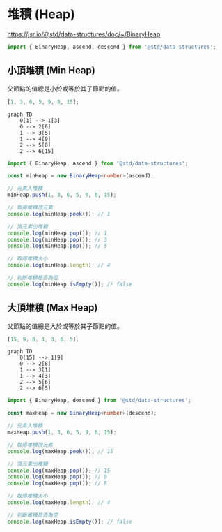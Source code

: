 # 堆積 (Heap)

https://jsr.io/@std/data-structures/doc/~/BinaryHeap

```ts
import { BinaryHeap, ascend, descend } from '@std/data-structures';
```

## 小頂堆積 (Min Heap)

父節點的值總是小於或等於其子節點的值。

```ts
[1, 3, 6, 5, 9, 8, 15];
```

```mermaid
graph TD
    0[1] --> 1[3]
    0 --> 2[6]
    1 --> 3[5]
    1 --> 4[9]
    2 --> 5[8]
    2 --> 6[15]
```

```ts
import { BinaryHeap, ascend } from '@std/data-structures';

const minHeap = new BinaryHeap<number>(ascend);

// 元素入堆積
minHeap.push(1, 3, 6, 5, 9, 8, 15);

// 取得堆積頂元素
console.log(minHeap.peek()); // 1

// 頂元素出堆積
console.log(minHeap.pop()); // 1
console.log(minHeap.pop()); // 3
console.log(minHeap.pop()); // 5

// 取得堆積大小
console.log(minHeap.length); // 4

// 判斷堆積是否為空
console.log(minHeap.isEmpty()); // false
```

## 大頂堆積 (Max Heap)

父節點的值總是大於或等於其子節點的值。

```ts
[15, 9, 8, 1, 3, 6, 5];
```

```mermaid
graph TD
    0[15] --> 1[9]
    0 --> 2[8]
    1 --> 3[1]
    1 --> 4[3]
    2 --> 5[6]
    2 --> 6[5]
```

```ts
import { BinaryHeap, descend } from '@std/data-structures';

const maxHeap = new BinaryHeap<number>(descend);

// 元素入堆積
maxHeap.push(1, 3, 6, 5, 9, 8, 15);

// 取得堆積頂元素
console.log(maxHeap.peek()); // 15

// 頂元素出堆積
console.log(maxHeap.pop()); // 15
console.log(maxHeap.pop()); // 9
console.log(maxHeap.pop()); // 8

// 取得堆積大小
console.log(maxHeap.length); // 4

// 判斷堆積是否為空
console.log(maxHeap.isEmpty()); // false
```
